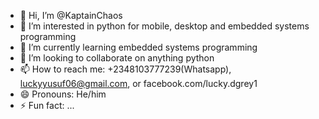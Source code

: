 - 👋 Hi, I’m @KaptainChaos
- 👀 I’m interested in python for mobile, desktop and embedded systems programming
- 🌱 I’m currently learning embedded systems programming
- 💞️ I’m looking to collaborate on anything python
- 📫 How to reach me: +2348103777239(Whatsapp), luckyyusuf06@gmail.com, or facebook.com/lucky.dgrey1
- 😄 Pronouns: He/him
- ⚡ Fun fact: ...

<!---
KaptainChaos/KaptainChaos is a ✨ special ✨ repository because its `README.md` (this file) appears on your GitHub profile.
You can click the Preview link to take a look at your changes.
--->
